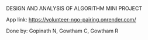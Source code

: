 DESIGN AND ANALYSIS OF ALGORITHM MINI PROJECT

App link: https://volunteer-ngo-pairing.onrender.com/

Done by: Gopinath N, Gowtham C, Gowtham R
